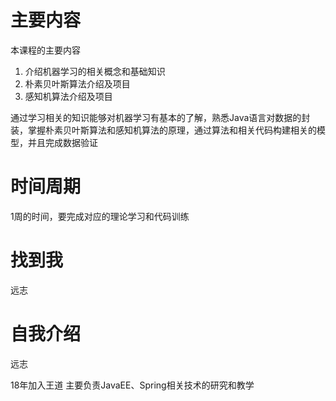 # 主要内容

本课程的主要内容

1. 介绍机器学习的相关概念和基础知识
2. 朴素贝叶斯算法介绍及项目
3. 感知机算法介绍及项目

通过学习相关的知识能够对机器学习有基本的了解，熟悉Java语言对数据的封装，掌握朴素贝叶斯算法和感知机算法的原理，通过算法和相关代码构建相关的模型，并且完成数据验证

# 时间周期

1周的时间，要完成对应的理论学习和代码训练

# 找到我

远志

# 自我介绍

远志

18年加入王道 主要负责JavaEE、Spring相关技术的研究和教学

